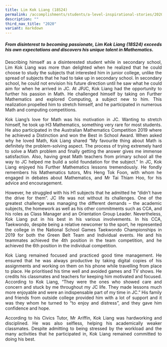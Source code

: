 ```yaml
---
title: Lim Kok Liang (18S24)
permalink: /accomplishments/students/a-level-inspirational-stories/2020/lim-kok-liang/
description: ""
third_nav_title: "2020"
variant: markdown
---
```

<div align="justify">
<h5>From disinterest to becoming passionate, Lim Kok Liang (18S24) exceeds his own expectations and discovers his unique talent in Mathematics.</h5>

<p>
Describing himself as a disinterested student while in secondary school, Lim Kok Liang was more than delighted when he realized that he could choose to study the subjects that interested him in junior college, unlike the spread of subjects that he had to take up in secondary school. In secondary school, he could not envision his future direction until he saw what he could aim for when he arrived in JC. At JPJC, Kok Liang had the opportunity to further his passion in Math. He challenged himself by taking on Further Mathematics and explored Computing, a subject new to him. This realization propelled him to stretch himself, and he participated in numerous Math and computing competitions.</p>

<p>
Kok Liang’s love for Math was his motivation in JC. Wanting to stretch himself, he took up H3 Mathematics, something very rare for most students. He also participated in the Australian Mathematics Competition 2019 where he achieved a Distinction and won the Best in School Award. When asked why he loved Math, Kok Liang shared “My favourite thing about Math is definitely the problem-solving aspect. The process of trying extremely hard to solve a Math problem and finally getting the answer gives me immense satisfaction. Also, having great Math teachers from primary school all the way to JC helped me build a solid foundation for the subject.” In JC, Kok Liang enjoyed his Further Mathematics lessons tremendously. He fondly remembers his Mathematics tutors, Mrs Heng Tok Foon, with whom he engaged in debates about Mathematics, and Mr Tai Thiam Hoo, for his advice and encouragement.</p>

<p>
However, he struggled with his H1 subjects that he admitted he “didn’t have the drive for them”. JC life was not without its challenges. One of the greatest challenge was managing the different demands – the academic subjects, the homework as well as his other commitments such as CCA, and his roles as Class Manager and an Orientation Group Leader. Nevertheless, Kok Liang put in his best in his various involvements. In his CCA, Taekwondo, despite being a relative newcomer to the sport, he represented the college in the National School Games Taekwondo Championships in 2019 for both the Green Belt Team and Individual events. He and his teammates achieved the 4th position in the team competition, and he achieved the 6th position in the individual competition.</p>

<p>
Kok Liang remained focused and practiced good time management. He ensured that he was always productive by taking digital copies of his assignments and working on them on his phone while travelling from place to place. He prioritised his time well and avoided games and TV shows. He credits his classmates and teachers for keeping him motivated and focused. According to Kok Liang, “They were the ones who showed care and concern and stuck by me throughout my JC life. They made lessons much more enjoyable and were an indispensable part of my time in JC.” His family and friends from outside college provided him with a lot of support and it was they whom he turned to “to enjoy and distress”, and they gave him confidence and hope.</p>

<p>
According to his Civics Tutor, Mr Ariffin, Kok Liang was hardworking and disciplined. He was also selfless, helping his academically weaker classmates. Despite admitting to being stressed by the workload and the many activities that he participated in, Kok Liang remained committed to doing his best.</p></div>